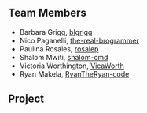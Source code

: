 ## Team Members

+ Barbara Grigg, [blgrigg](https://github.com/blgrigg)
+ Nico Paganelli, [the-real-brogrammer](https://github.com/the-real-brogrammer)
+ Paulina Rosales, [rosalep](https://github.com/rosalep)
+ Shalom Mwiti, [shalom-cmd](https://github.com/shalom-cmd)
+ Victoria Worthington, [VicaWorth](https://github.com/VicaWorth)
+ Ryan Makela, [RyanTheRyan-code](https://github.com/RyanTheRyan-code)

## Project
